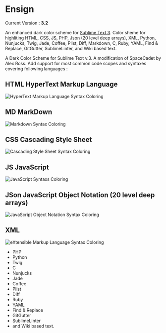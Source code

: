 # Ensign

Current Version : **3.2**

An enhanced dark color scheme for [Sublime Text 3](https://www.sublimetext.com/3 "Sublime Text 3 Homepage"). Color sheme for highliting HTML, CSS, JS, PHP, Json (20 level deep arrays), XML, Python, Nunjucks, Twig, Jade, Coffee, Plist, Diff, Markdown, C, Ruby, YAML, Find & Replace, GitGutter, SublimeLinter, and Wiki based text.

A Dark Color Scheme for Sublime Text v.3. A modification of SpaceCadet by Alex Ross. Add support for most common code scopes and syntaxes covering following languages :

## HTML HyperText Markup Language 

![HyperText Markup Language Syntax Coloring](https://www.kelasabil.com/kaf/img/screenshots/ensign-html.png "HyperText Markup Language Syntax Coloring")

## MD MarkDown

![Markdown Syntax Coloring](https://www.kelasabil.com/kaf/img/screenshots/ensign-md.png "Markdown Syntax Coloring")

## CSS Cascading Style Sheet

![Cascading Style Sheet Syntax Coloring](https://www.kelasabil.com/kaf/img/screenshots/ensign-css.png "Cascading Style Sheet Syntax Coloring")

## JS JavaScript

![JavaScript Syntaxs Coloring](https://www.kelasabil.com/kaf/img/screenshots/ensign-js.png "JavaScript Syntax Coloring")

## JSon JavaScript Object Notation (20 level deep arrays)

![JavaScript Object Notation Syntax Coloring](https://www.kelasabil.com/kaf/img/screenshots/ensign-20-level-deep-json.png "JavaScript Object Notation Syntax Coloring")

## XML 

![eXtensible Markup Language Syntax Coloring](https://www.kelasabil.com/kaf/img/screenshots/ensign-xml.png "XML Syntax Coloring")

+ PHP
+ Python
+ Twig
+ C
+ Nunjucks
+ Jade
+ Coffee
+ Plist
+ Diff
+ Ruby
+ YAML
+ Find &amp; Replace
+ GitGutter
+ SublimeLinter
+ and Wiki based text.

